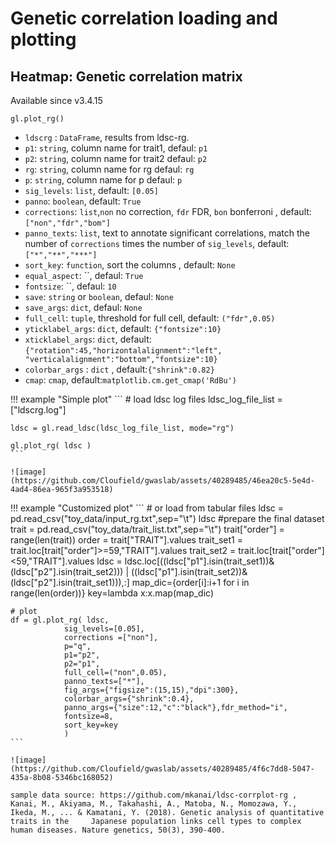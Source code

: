# Genetic correlation loading and plotting
## Heatmap: Genetic correlation matrix

Available since v3.4.15

```
gl.plot_rg()
```

- `ldscrg` : `DataFrame`, results from ldsc-rg.
- `p1`: `string`, column name for trait1, defaul: `p1`
- `p2`: `string`, column name for trait2 defaul: `p2`
- `rg`: `string`, column name for rg defaul: `rg`
- `p`: `string`, column name for p defaul: `p`
- `sig_levels`: `list`, default: `[0.05]`
- `panno`: `boolean`, default: `True`
- `corrections`: `list`,`non` no correction, `fdr` FDR, `bon` bonferroni , default: `["non","fdr","bom"]`
- `panno_texts`: `list`, text to annotate significant correlations, match the number of `corrections` times the number of `sig_levels`, default: `["*","**","***"]`
- `sort_key`: `function`, sort the columns , default: `None`
- `equal_aspect`: ``, defaul: `True`
- `fontsize`: ``, defaul: `10`
- `save`: `string` or `boolean`, defaul: `None`
- `save_args`: `dict`, defaul: `None`
- `full_cell`: `tuple`, threshold for full cell, default: `("fdr",0.05)`
- `yticklabel_args`: `dict`, default: `{"fontsize":10}`
- `xticklabel_args`: `dict`, default: `{"rotation":45,"horizontalalignment":"left", "verticalalignment":"bottom","fontsize":10}`
- `colorbar_args` :  `dict` , default:`{"shrink":0.82}`
- `cmap`: `cmap`, default:`matplotlib.cm.get_cmap('RdBu')`

!!! example "Simple plot"
    ```
    # load ldsc log files
    ldsc_log_file_list = ["ldscrg.log"] 
    
    ldsc = gl.read_ldsc(ldsc_log_file_list, mode="rg")
    
    gl.plot_rg( ldsc )
    ```
    
    ![image](https://github.com/Cloufield/gwaslab/assets/40289485/46ea20c5-5e4d-4ad4-86ea-965f3a953518)

!!! example "Customized plot"
    ```
    # or load from tabular files
    ldsc = pd.read_csv("toy_data/input_rg.txt",sep="\t")
    ldsc
    #prepare the final dataset
    trait =  pd.read_csv("toy_data/trait_list.txt",sep="\t")
    trait["order"] = range(len(trait))
    order = trait["TRAIT"].values
    trait_set1 = trait.loc[trait["order"]>=59,"TRAIT"].values
    trait_set2 = trait.loc[trait["order"]<59,"TRAIT"].values
    ldsc = ldsc.loc[((ldsc["p1"].isin(trait_set1))&(ldsc["p2"].isin(trait_set2))) | ((ldsc["p1"].isin(trait_set2))&(ldsc["p2"].isin(trait_set1))),:]
    map_dic={order[i]:i+1 for i in range(len(order))}
    key=lambda x:x.map(map_dic)
    
    # plot
    df = gl.plot_rg( ldsc,
                sig_levels=[0.05],
                corrections =["non"],
                p="q",
                p1="p2",
                p2="p1",
                full_cell=("non",0.05),
                panno_texts=["*"],
                fig_args={"figsize":(15,15),"dpi":300},
                colorbar_args={"shrink":0.4},
                panno_args={"size":12,"c":"black"},fdr_method="i",
                fontsize=8,
                sort_key=key
                )
    ```
    
    ![image](https://github.com/Cloufield/gwaslab/assets/40289485/4f6c7dd8-5047-435a-8b08-5346bc168052)

    sample data source: https://github.com/mkanai/ldsc-corrplot-rg , Kanai, M., Akiyama, M., Takahashi, A., Matoba, N., Momozawa, Y., Ikeda, M., ... & Kamatani, Y. (2018). Genetic analysis of quantitative traits in the     Japanese population links cell types to complex human diseases. Nature genetics, 50(3), 390-400.
